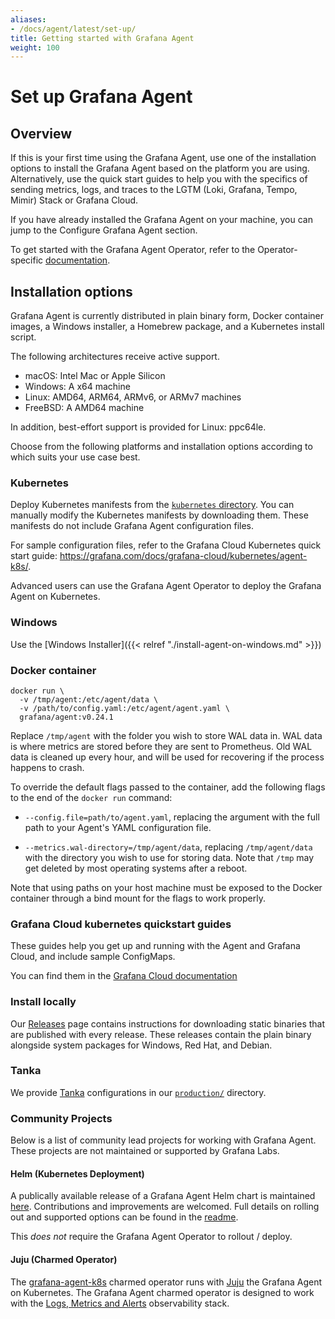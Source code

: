 ```yaml
---
aliases:
- /docs/agent/latest/set-up/
title: Getting started with Grafana Agent
weight: 100
---
```


# Set up Grafana Agent

## Overview
If this is your first time using the Grafana Agent, use one of the installation options to install the Grafana Agent based on the platform you are using. Alternatively, use the quick start guides to help you with the specifics of sending metrics, logs, and traces to the LGTM (Loki, Grafana, Tempo, Mimir) Stack or Grafana Cloud.

If you have already installed the Grafana Agent on your machine, you can jump to the Configure Grafana Agent section.

To get started with the Grafana Agent Operator, refer to the Operator-specific
[documentation](../operator/).

## Installation options

Grafana Agent is currently distributed in plain binary form, Docker container images, a Windows installer, a Homebrew package, and a Kubernetes install script. 

The following architectures receive active support.

 - macOS: Intel Mac or Apple Silicon 
 - Windows: A x64 machine 
 - Linux: AMD64, ARM64, ARMv6, or ARMv7 machines
 - FreeBSD: A AMD64 machine 

In addition, best-effort support is provided for Linux: ppc64le.

Choose from the following platforms and installation options according to which suits your use case best.

### Kubernetes

Deploy Kubernetes manifests from the [`kubernetes` directory](https://github.com/grafana/agent/tree/main/production/kubernetes).
You can manually modify the Kubernetes manifests by downloading them. These manifests do not include Grafana Agent configuration files. 

For sample configuration files, refer to the Grafana Cloud Kubernetes quick start guide: https://grafana.com/docs/grafana-cloud/kubernetes/agent-k8s/.

Advanced users can use the Grafana Agent Operator to deploy the Grafana Agent on Kubernetes.

### Windows

Use the [Windows Installer]({{< relref "./install-agent-on-windows.md" >}})

### Docker container

```
docker run \
  -v /tmp/agent:/etc/agent/data \
  -v /path/to/config.yaml:/etc/agent/agent.yaml \
  grafana/agent:v0.24.1
```

Replace `/tmp/agent` with the folder you wish to store WAL data in. WAL data is
where metrics are stored before they are sent to Prometheus. Old WAL data is
cleaned up every hour, and will be used for recovering if the process happens to
crash.

To override the default flags passed to the container, add the following flags
to the end of the `docker run` command:

- `--config.file=path/to/agent.yaml`, replacing the argument with the full path
  to your Agent's YAML configuration file.

- `--metrics.wal-directory=/tmp/agent/data`, replacing `/tmp/agent/data` with
  the directory you wish to use for storing data. Note that `/tmp` may get
  deleted by most operating systems after a reboot.

Note that using paths on your host machine must be exposed to the Docker
container through a bind mount for the flags to work properly.



### Grafana Cloud kubernetes quickstart guides

These guides help you get up and running with the Agent and Grafana Cloud, and include sample ConfigMaps.

You can find them in the [Grafana Cloud documentation](https://grafana.com/docs/grafana-cloud/quickstart/agent-k8s/)

### Install locally

Our [Releases](https://github.com/grafana/agent/releases) page contains
instructions for downloading static binaries that are published with every release.
These releases contain the plain binary alongside system packages for Windows,
Red Hat, and Debian.

### Tanka

We provide [Tanka](https://tanka.dev) configurations in our [`production/`](https://github.com/grafana/agent/tree/main/production/tanka/grafana-agent) directory.

### Community Projects

Below is a list of community lead projects for working with Grafana Agent. These projects are not maintained or supported by Grafana Labs.

#### Helm (Kubernetes Deployment)

A publically available release of a Grafana Agent Helm chart is maintained [here](https://github.com/DandyDeveloper/charts/tree/master/charts/grafana-agent). Contributions and improvements are welcomed. Full details on rolling out and supported options can be found in the [readme](https://github.com/DandyDeveloper/charts/blob/master/charts/grafana-agent/README.md).

This *does not* require the Grafana Agent Operator to rollout / deploy.

#### Juju (Charmed Operator)

The [grafana-agent-k8s](https://github.com/canonical/grafana-agent-operator) charmed operator runs with [Juju](https://juju.is) the Grafana Agent on Kubernetes.
The Grafana Agent charmed operator is designed to work with the [Logs, Metrics and Alerts](https://juju.is/docs/lma2) observability stack.
